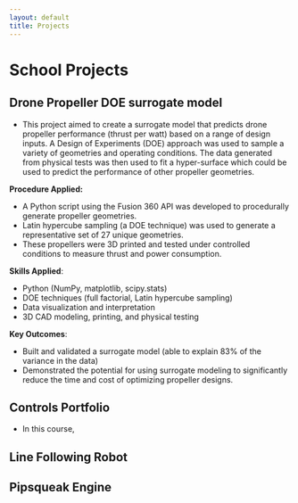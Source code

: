 ```yaml
---
layout: default
title: Projects
---
```

# School Projects

## Drone Propeller DOE surrogate model
- This project aimed to create a surrogate model that predicts drone propeller performance (thrust per watt) based on a range of design inputs. A Design of Experiments (DOE) approach was used to sample a variety of geometries and operating conditions. The data generated from physical tests was then used to fit a hyper-surface which could be used to predict the performance of other propeller geometries.

**Procedure Applied:**
- A Python script using the Fusion 360 API was developed to procedurally generate propeller geometries.
- Latin hypercube sampling (a DOE technique) was used to generate a representative set of 27 unique geometries.
- These propellers were 3D printed and tested under controlled conditions to measure thrust and power consumption.


**Skills Applied**:
- Python (NumPy, matplotlib, scipy.stats)
- DOE techniques (full factorial, Latin hypercube sampling)
- Data visualization and interpretation
- 3D CAD modeling, printing, and physical testing

**Key Outcomes**:
- Built and validated a surrogate model (able to explain 83% of the variance in the data)
- Demonstrated the potential for using surrogate modeling to significantly reduce the time and cost of optimizing propeller designs.

## Controls Portfolio
- In this course, 

## Line Following Robot

## Pipsqueak Engine
